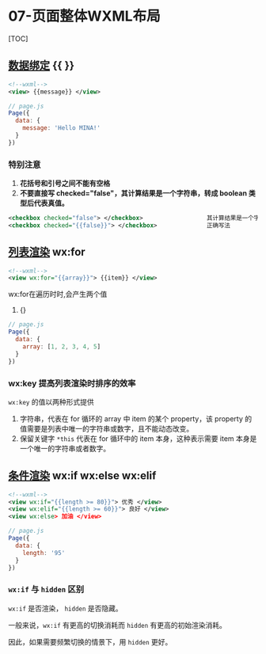 # 07-页面整体WXML布局
[TOC]

## [数据绑定](https://mp.weixin.qq.com/debug/wxadoc/dev/framework/view/wxml/data.html)  {{ }}

```xml
<!--wxml-->
<view> {{message}} </view>
```

```javascript
// page.js
Page({
  data: {
    message: 'Hello MINA!'
  }
})
```

### 特别注意

1. **花括号和引号之间不能有空格**
2. **不要直接写 checked="false"，其计算结果是一个字符串，转成 boolean 类型后代表真值。**

```xml
<checkbox checked="false"> </checkbox>					其计算结果是一个字符串，转成 boolean 类型后变成了 true
<checkbox checked="{{false}}"> </checkbox>				正确写法
```

## [列表渲染](https://mp.weixin.qq.com/debug/wxadoc/dev/framework/view/wxml/list.html)  wx:for

```xml
<!--wxml-->
<view wx:for="{{array}}"> {{item}} </view>
```
wx:for在遍历时时,会产生两个值
1. {}

```javascript
// page.js
Page({
  data: {
    array: [1, 2, 3, 4, 5]
  }
})
```

### wx:key   提高列表渲染时排序的效率

`wx:key` 的值以两种形式提供

1. 字符串，代表在 for 循环的 array 中 item 的某个 property，该 property 的值需要是列表中唯一的字符串或数字，且不能动态改变。
2. 保留关键字 `*this` 代表在 for 循环中的 item 本身，这种表示需要 item 本身是一个唯一的字符串或者数字。

## [条件渲染](https://mp.weixin.qq.com/debug/wxadoc/dev/framework/view/wxml/conditional.html)  wx:if   wx:else   wx:elif 

```xml
<!--wxml-->
<view wx:if="{{length >= 80}}"> 优秀 </view>
<view wx:elif="{{length >= 60}}"> 良好 </view>
<view wx:else> 加油 </view>
```

```javascript
// page.js
Page({
  data: {
    length: '95'
  }
})
```

### `wx:if` 与 `hidden` 区别

 `wx:if`  是否渲染， `hidden`  是否隐藏。

一般来说，`wx:if` 有更高的切换消耗而 `hidden` 有更高的初始渲染消耗。

因此，如果需要频繁切换的情景下，用 `hidden` 更好。
